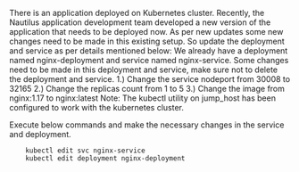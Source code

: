 There is an application deployed on Kubernetes cluster. Recently, the Nautilus application development team developed a new version of the application that needs to be deployed now. As per new updates some new changes need to be made in this existing setup. So update the deployment and service as per details mentioned below:
We already have a deployment named nginx-deployment and service named nginx-service. Some changes need to be made in this deployment and service, make sure not to delete the deployment and service.
1.) Change the service nodeport from 30008 to 32165
2.) Change the replicas count from 1 to 5
3.) Change the image from nginx:1.17 to nginx:latest
Note: The kubectl utility on jump_host has been configured to work with the kubernetes cluster.

Execute below commands and make the necessary changes in the service and deployment.
```
    kubectl edit svc nginx-service
    kubectl edit deployment nginx-deployment

```